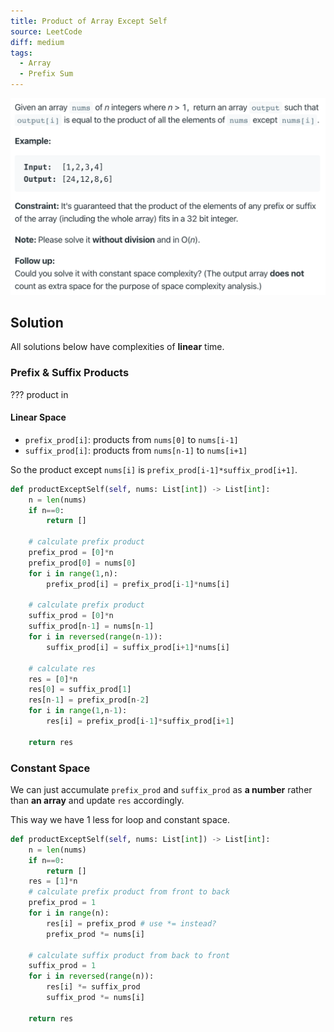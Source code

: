 ```yaml
---
title: Product of Array Except Self
source: LeetCode
diff: medium
tags:
  - Array
  - Prefix Sum
---
```


<img class="medium-zoom" src="/algo/product-of-array-except-self.png" alt="https://leetcode.com/problems/product-of-array-except-self">

## Solution

All solutions below have complexities of **linear** time.

### Prefix & Suffix Products

??? product in

#### Linear Space

- `prefix_prod[i]`: products from `nums[0]` to `nums[i-1]`
- `suffix_prod[i]`: products from `nums[n-1]` to `nums[i+1]`

So the product except `nums[i]` is `prefix_prod[i-1]*suffix_prod[i+1]`.

```py
def productExceptSelf(self, nums: List[int]) -> List[int]:
    n = len(nums)
    if n==0:
        return []

    # calculate prefix product
    prefix_prod = [0]*n
    prefix_prod[0] = nums[0]
    for i in range(1,n):
        prefix_prod[i] = prefix_prod[i-1]*nums[i]

    # calculate prefix product
    suffix_prod = [0]*n
    suffix_prod[n-1] = nums[n-1]
    for i in reversed(range(n-1)):
        suffix_prod[i] = suffix_prod[i+1]*nums[i]

    # calculate res
    res = [0]*n
    res[0] = suffix_prod[1]
    res[n-1] = prefix_prod[n-2]
    for i in range(1,n-1):
        res[i] = prefix_prod[i-1]*suffix_prod[i+1]

    return res
```

### Constant Space

We can just accumulate `prefix_prod` and `suffix_prod` as **a number** rather than **an array** and update `res` accordingly.

This way we have 1 less for loop and constant space.

```py
def productExceptSelf(self, nums: List[int]) -> List[int]:
    n = len(nums)
    if n==0:
        return []
    res = [1]*n
    # calculate prefix product from front to back
    prefix_prod = 1
    for i in range(n):
        res[i] = prefix_prod # use *= instead?
        prefix_prod *= nums[i]

    # calculate suffix product from back to front
    suffix_prod = 1
    for i in reversed(range(n)):
        res[i] *= suffix_prod
        suffix_prod *= nums[i]

    return res
```
